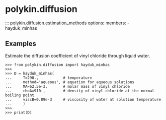 # polykin.diffusion

::: polykin.diffusion.estimation_methods
    options:
        members:
            - hayduk_minhas

## Examples

Estimate the diffusion coefficient of vinyl chloride through liquid water.

```pycon exec="on" source="console"
>>> from polykin.diffusion import hayduk_minhas
>>>
>>> D = hayduk_minhas(
...     T=298.,           # temperature
...     method='aqueous', # equation for aqueous solutions
...     MA=62.5e-3,       # molar mass of vinyl chloride
...     rhoA=910.,        # density of vinyl chloride at the normal boiling point
...     viscB=0.89e-3     # viscosity of water at solution temperature
...     )
>>>
>>> print(D)
```
